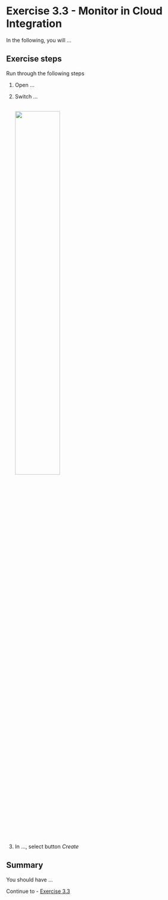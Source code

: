# Exercise 3.3 - Monitor in Cloud Integration

In the following, you will ...

## Exercise steps

Run through the following steps
1. Open ...

2. Switch ...

    <br><img src="/exercises/ex1/images/03-0001.png" width=50% height=50%>

3. In ..., select button *Create*


## Summary

You should have ...

Continue to - [Exercise 3.3](/exercises/ex3/ex33)
